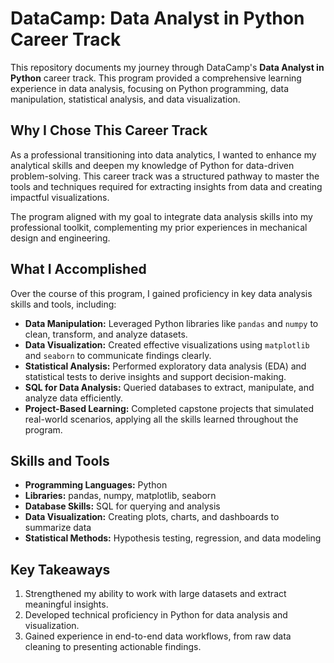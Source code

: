 # DataCamp: Data Analyst in Python Career Track

This repository documents my journey through DataCamp's **Data Analyst in Python** career track. This program provided a comprehensive learning experience in data analysis, focusing on Python programming, data manipulation, statistical analysis, and data visualization. 

## Why I Chose This Career Track

As a professional transitioning into data analytics, I wanted to enhance my analytical skills and deepen my knowledge of Python for data-driven problem-solving. This career track was a structured pathway to master the tools and techniques required for extracting insights from data and creating impactful visualizations. 

The program aligned with my goal to integrate data analysis skills into my professional toolkit, complementing my prior experiences in mechanical design and engineering. 

## What I Accomplished

Over the course of this program, I gained proficiency in key data analysis skills and tools, including:  
- **Data Manipulation:** Leveraged Python libraries like `pandas` and `numpy` to clean, transform, and analyze datasets.  
- **Data Visualization:** Created effective visualizations using `matplotlib` and `seaborn` to communicate findings clearly.  
- **Statistical Analysis:** Performed exploratory data analysis (EDA) and statistical tests to derive insights and support decision-making.  
- **SQL for Data Analysis:** Queried databases to extract, manipulate, and analyze data efficiently.  
- **Project-Based Learning:** Completed capstone projects that simulated real-world scenarios, applying all the skills learned throughout the program.

## Skills and Tools

- **Programming Languages:** Python  
- **Libraries:** pandas, numpy, matplotlib, seaborn  
- **Database Skills:** SQL for querying and analysis  
- **Data Visualization:** Creating plots, charts, and dashboards to summarize data  
- **Statistical Methods:** Hypothesis testing, regression, and data modeling  

## Key Takeaways

1. Strengthened my ability to work with large datasets and extract meaningful insights.  
2. Developed technical proficiency in Python for data analysis and visualization.  
3. Gained experience in end-to-end data workflows, from raw data cleaning to presenting actionable findings.  

